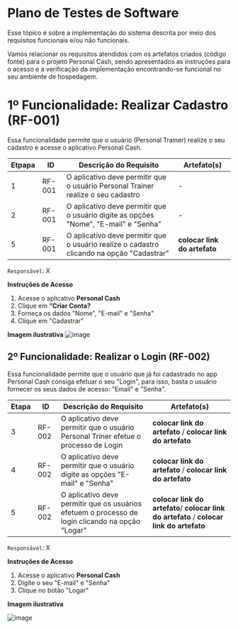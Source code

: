 # Plano de Testes de Software

Esse tópico é sobre a implementação do sistema descrita por meio dos requisitos funcionais e/ou não funcionais. 

Vamos relacionar os requisitos atendidos com os artefatos criados (código fonte) para o projeto Personal Cash, sendo apresentados as instruções para o acesso e a verificação da implementação encontrando-se funcional no seu ambiente de hospedagem.

# 1º Funcionalidade: Realizar Cadastro (RF-001)

Essa funcionalidade permite que o usuário (Personal Trainer) realize o seu cadastro e acesse o aplicativo Personal Cash.

| Etpapa | ID | Descrição do Requisito | Artefato(s) |
|--------|----|-------------------------|--------------
| 1 | RF-001 | O aplicativo deve permitir que o usuário Personal Trainer realize o seu cadastro | - |
| 2 | RF-001 | O aplicativo deve permitir que o usuário digite as opções "Nome", "E-mail" e "Senha" | - |
| 5 | RF-001 | O aplicativo deve permitir que o usuário realize o cadastro clicando na opção "Cadastrar" | **colocar link do artefato**|

`Responsável`: X

__Instruções de Acesso__
1. Acesse o aplicativo **Personal Cash**
2. Clique em **"Criar Conta?** 
3. Forneça os dados "Nome", "E-mail" e "Senha"
4. Clique em "Cadastrar"

**Imagem ilustrativa**
![image](https://github.com/ICEI-PUC-Minas-PMV-ADS/ads-2024-1-e3-proj-mov-t5-personalcash/assets/126628545/89f8fd58-bf2a-4f34-9976-42533a48db43)

## 2º Funcionalidade: Realizar o Login (RF-002)

Essa funcionalidade permite que o usuário que já foi cadastrado no app Personal Cash consiga efetuar o seu "Login", para isso, basta o usuário fornecer os seus dados de acesso: "Email" e "Senha".

| Etapa | ID | Descrição do Requisito | Artefato(s) |
|-------|----|-----------------------|----------------|
| 3 | RF-002 | O aplicativo deve permitir que o usuário Personal Triner efetue o processo de Login | **colocar link do artefato** / **colocar link do artefato** |
| 4 | RF-002 |O aplicativo deve permitir que o usuário digite as opções "E-mail" e "Senha"  | **colocar link do artefato** / **colocar link do artefato** |
| 5 | RF-002 | O aplicativo deve permitir que os usuários efetuem o processo de login clicando na opção "Logar" |**colocar link do artefato**/ **colocar link do artefato** / **colocar link do artefato** |

`Responsável`: X

__Instruções de Acesso__
1. Acesse o aplicativo **Personal Cash**
2. Digite o seu "E-mail" e "Senha"
3. Clique no botão "Logar"

**Imagem ilustrativa**

![image](https://github.com/ICEI-PUC-Minas-PMV-ADS/ads-2024-1-e3-proj-mov-t5-personalcash/assets/126628545/28d554bc-021c-4061-b172-6ceb953f7356)




